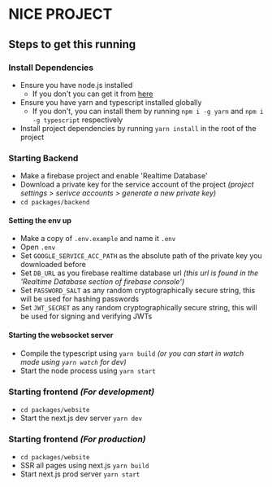 # NICE PROJECT

## Steps to get this running

### Install Dependencies
- Ensure you have node.js installed
   - If you don't you can get it from [here](https://nodejs.org/en/)
- Ensure you have yarn and typescript installed globally
   - If you don't, you can install them by running `npm i -g yarn` and `npm i -g typescript` respectively
- Install project dependencies by running `yarn install` in the root of the project

### Starting Backend
- Make a firebase project and enable 'Realtime Database'
- Download a private key for the service account of the project *(project settings > serivce accounts > generate a new private key)*
- `cd packages/backend`

#### Setting the env up
- Make a copy of `.env.example` and name it `.env`
- Open `.env`
- Set `GOOGLE_SERVICE_ACC_PATH` as the absolute path of the private key you downloaded before
- Set `DB_URL` as you firebase realtime database url *(this url is found in the 'Realtime Database section of firebase console')*
- Set `PASSWORD_SALT` as any random cryptographically secure string, this will be used for hashing passwords 
- Set `JWT_SECRET` as any random cryptographically secure string, this will be used for signing and verifying JWTs 

#### Starting the websocket server
- Compile the typescript using `yarn build` *(or you can start in watch mode using `yarn watch` for dev)*
- Start the node process using `yarn start`

### Starting frontend *(For development)*
- `cd packages/website`
- Start the next.js dev server `yarn dev`

### Starting frontend *(For production)*
- `cd packages/website`
- SSR all pages using next.js `yarn build`
- Start next.js prod server `yarn start`
